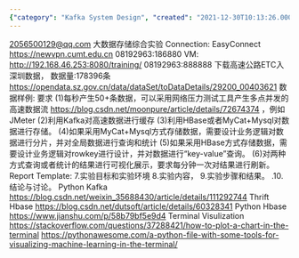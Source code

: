 ```yaml
---
{"category": "Kafka System Design", "created": "2021-12-30T10:13:26.000Z", "date": "2021-12-30 10:13:26", "description": "This article discusses designing a system using Kafka for handling and visualizing high-speed data, utilizing big data storage options like HBase or MyCat+MySQL, generating network traffic with JMeter, streaming data at 50+ RPS, and querying/presenting results. The project also involves using Python for data storage and terminal visualization tools for machine learning, as well as generating network traffic and streaming data.", "modified": "2022-08-18T15:34:41.836Z", "tags": ["freelancer"], "title": "Kafka Data Query"}
---
```

2056500129@qq.com
大数据存储综合实验
Connection:
EasyConnect
https://newvpn.cumt.edu.cn
08192963:186880
VM:
http://192.168.46.253:8080/training/
08192963:888888
下载高速公路ETC入深圳数据， 数据量:178396条
https://opendata.sz.gov.cn/data/dataSet/toDataDetails/29200_00403621
数据样例:
要求
(1)每秒产生50+条数据，可以采用网络压力测试工具产生多点并发的高速数据流
https://blog.csdn.net/moonpure/article/details/72674374
，例如JMeter
(2)利用Kafka对高速数据进行缓存
(3)利用HBase或者MyCat+Mysql对数据进行存储。
(4)如果采用MyCat+Mysql方式存储数据，需要设计业务逻辑对数据进行分片，并对全局数据进行查询和统计
(5)如果采用HBase方式存储数据，需要设计业务逻辑对rowkey进行设计，并对数据进行“key-value”查询。
(6)对两种方式查询或者统计的结果进行可视化展示，要求每分钟一次对结果进行刷新。
Report Template:
7.实验目标和实验环境
8.实验内容，
9.实验步骤和结果。
.10.结论与讨论。
Python Kafka
https://blog.csdn.net/weixin_35688430/article/details/111292744
Thrift Hbase
https://blog.csdn.net/dutsoft/article/details/60328341
Python Hbase
https://www.jianshu.com/p/58b79bf5e9d4
Terminal Visulization
https://stackoverflow.com/questions/37288421/how-to-plot-a-chart-in-the-terminal
https://pythonawesome.com/a-python-file-with-some-tools-for-visualizing-machine-learning-in-the-terminal/